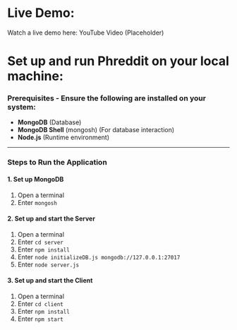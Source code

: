 
# Live Demo:

Watch a live demo here: YouTube Video (Placeholder)

# Set up and run Phreddit on your local machine:

### Prerequisites - Ensure the following are installed on your system:
- **MongoDB** (Database)
- **MongoDB Shell** (mongosh) (For database interaction)
- **Node.js** (Runtime environment)

---

### Steps to Run the Application 

#### 1. Set up MongoDB
1. Open a terminal
2. Enter `mongosh`

#### 2. Set up and start the Server
1. Open a terminal
2. Enter `cd server`
3. Enter `npm install`
4. Enter `node initializeDB.js mongodb://127.0.0.1:27017`
5. Enter `node server.js`

#### 3. Set up and start the Client
1. Open a terminal
2. Enter `cd client`
3. Enter `npm install`
4. Enter `npm start`
